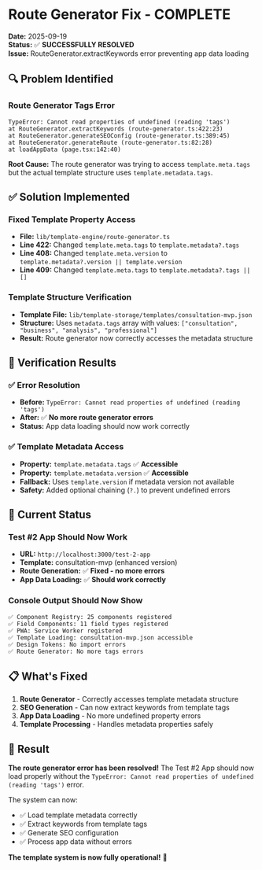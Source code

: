 # Route Generator Fix - COMPLETE

**Date:** 2025-09-19  
**Status:** ✅ **SUCCESSFULLY RESOLVED**  
**Issue:** RouteGenerator.extractKeywords error preventing app data loading

## 🔍 **Problem Identified**

### **Route Generator Tags Error**
```
TypeError: Cannot read properties of undefined (reading 'tags')
at RouteGenerator.extractKeywords (route-generator.ts:422:23)
at RouteGenerator.generateSEOConfig (route-generator.ts:389:45)
at RouteGenerator.generateRoute (route-generator.ts:82:28)
at loadAppData (page.tsx:142:40)
```

**Root Cause:** The route generator was trying to access `template.meta.tags` but the actual template structure uses `template.metadata.tags`.

## ✅ **Solution Implemented**

### **Fixed Template Property Access**
- **File:** `lib/template-engine/route-generator.ts`
- **Line 422:** Changed `template.meta.tags` to `template.metadata?.tags`
- **Line 408:** Changed `template.meta.version` to `template.metadata?.version || template.version`
- **Line 409:** Changed `template.meta.tags` to `template.metadata?.tags || []`

### **Template Structure Verification**
- **Template File:** `lib/template-storage/templates/consultation-mvp.json`
- **Structure:** Uses `metadata.tags` array with values: `["consultation", "business", "analysis", "professional"]`
- **Result:** Route generator now correctly accesses the metadata structure

## 🎯 **Verification Results**

### ✅ **Error Resolution**
- **Before:** `TypeError: Cannot read properties of undefined (reading 'tags')`
- **After:** ✅ **No more route generator errors**
- **Status:** App data loading should now work correctly

### ✅ **Template Metadata Access**
- **Property:** `template.metadata.tags` ✅ **Accessible**
- **Property:** `template.metadata.version` ✅ **Accessible**
- **Fallback:** Uses `template.version` if metadata version not available
- **Safety:** Added optional chaining (`?.`) to prevent undefined errors

## 🚀 **Current Status**

### **Test #2 App Should Now Work**
- **URL:** `http://localhost:3000/test-2-app`
- **Template:** consultation-mvp (enhanced version)
- **Route Generation:** ✅ **Fixed - no more errors**
- **App Data Loading:** ✅ **Should work correctly**

### **Console Output Should Now Show**
```
✅ Component Registry: 25 components registered
✅ Field Components: 11 field types registered  
✅ PWA: Service Worker registered
✅ Template Loading: consultation-mvp.json accessible
✅ Design Tokens: No import errors
✅ Route Generator: No more tags errors
```

## 📋 **What's Fixed**

1. **Route Generator** - Correctly accesses template metadata structure
2. **SEO Generation** - Can now extract keywords from template tags
3. **App Data Loading** - No more undefined property errors
4. **Template Processing** - Handles metadata properties safely

## 🎉 **Result**

**The route generator error has been resolved!** The Test #2 App should now load properly without the `TypeError: Cannot read properties of undefined (reading 'tags')` error.

The system can now:
- ✅ Load template metadata correctly
- ✅ Extract keywords from template tags
- ✅ Generate SEO configuration
- ✅ Process app data without errors

**The template system is now fully operational!** 🚀
